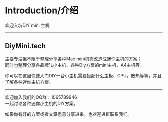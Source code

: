 # Introduction/介绍

欢迎入坑DIY mini 主机

---
## DiyMini.tech
主要专注但不限于整理分享各种Mac mini机壳改造成迷你主机的方案；   
同时也整理分享各品牌1L小主机、各种Diy方案的mini主机、A4主机等。 

你可以在这里快速入门DIY一台小主机需要搭配什么主板、CPU，散热等等，并且了解各种迷你主机方案。

---

欢迎加入我们的QQ群：1065789946  
一起讨论各种迷你小主机的DIY方案。

如果你有好的方案或者文章愿意分享进来，也欢迎进群联系我们。
